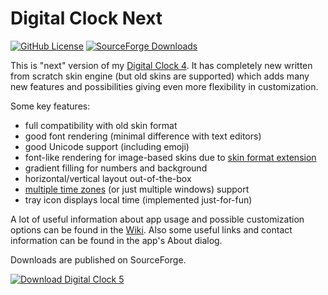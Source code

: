 Digital Clock Next
==================

[![GitHub License](https://img.shields.io/github/license/Kolcha/DigitalClock5)](https://www.gnu.org/licenses/gpl-3.0.html)
[![SourceForge Downloads](https://img.shields.io/sourceforge/dm/digitalclock4)](https://sourceforge.net/projects/digitalclock4/files)

This is "next" version of my [Digital Clock 4](https://github.com/Kolcha/DigitalClock4). It has completely new written from scratch skin engine (but old skins are supported) which adds many new features and possibilities giving even more flexibility in customization.

Some key features:

* full compatibility with old skin format
* good font rendering (minimal difference with text editors)
* good Unicode support (including emoji)
* font-like rendering for image-based skins due to [skin format extension](https://github.com/Kolcha/DigitalClockNext/wiki/Extended-legacy-skin-format)
* gradient filling for numbers and background
* horizontal/vertical layout out-of-the-box
* [multiple time zones](https://github.com/Kolcha/DigitalClockNext/wiki/Multiple-timezones) (or just multiple windows) support
* tray icon displays local time (implemented just-for-fun)

A lot of useful information about app usage and possible customization options can be found in the [Wiki](https://github.com/Kolcha/DigitalClockNext/wiki). Also some useful links and contact information can be found in the app's About dialog.

Downloads are published on SourceForge.

[![Download Digital Clock 5](https://a.fsdn.com/con/app/sf-download-button)](https://sourceforge.net/projects/digitalclock4/files)
